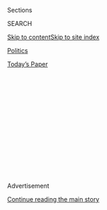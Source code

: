 <div id="app">

<div>

<div>

<div>

<div class="NYTAppHideMasthead css-1q2w90k e1suatyy0">

<div class="section css-ui9rw0 e1suatyy2">

<div class="css-eph4ug er09x8g0">

<div class="css-6n7j50">

</div>

<span class="css-1dv1kvn">Sections</span>

<div class="css-10488qs">

<span class="css-1dv1kvn">SEARCH</span>

</div>

[Skip to content](#site-content)[Skip to site
index](#site-index)

</div>

<div id="masthead-section-label" class="css-1wr3we4 eaxe0e00">

[Politics](https://www.nytimes.com/section/politics)

</div>

<div class="css-10698na e1huz5gh0">

</div>

</div>

<div id="masthead-bar-one" class="section hasLinks css-15hmgas e1csuq9d3">

<div class="css-uqyvli e1csuq9d0">

</div>

<div class="css-1uqjmks e1csuq9d1">

</div>

<div class="css-9e9ivx">

[](https://myaccount.nytimes.com/auth/login?response_type=cookie&client_id=vi)

</div>

<div class="css-1bvtpon e1csuq9d2">

[Today’s
Paper](https://www.nytimes.com/section/todayspaper)

</div>

</div>

</div>

</div>

<div data-aria-hidden="false">

<div id="site-content" data-role="main">

<div>

<div class="css-1aor85t" style="opacity:0.000000001;z-index:-1;visibility:hidden">

<div class="css-1hqnpie">

<div class="css-epjblv">

<span class="css-17xtcya">[Politics](/section/politics)</span><span class="css-x15j1o">|</span><span class="css-fwqvlz">U.S.
Blacklists More Chinese Tech Companies Over National Security
Concerns</span>

</div>

<div class="css-k008qs">

<div class="css-1iwv8en">

<span class="css-18z7m18"></span>

<div>

</div>

</div>

<span class="css-1n6z4y">https://nyti.ms/2YcQVqk</span>

<div class="css-1705lsu">

<div class="css-4xjgmj">

<div class="css-4skfbu" data-role="toolbar" data-aria-label="Social Media Share buttons, Save button, and Comments Panel with current comment count" data-testid="share-tools">

  - 
  - 
  - 
  - 
    
    <div class="css-6n7j50">
    
    </div>

  - 

</div>

</div>

</div>

</div>

</div>

</div>

<div id="NYT_TOP_BANNER_REGION" class="css-13pd83m">

</div>

<div id="top-wrapper" class="css-1sy8kpn">

<div id="top-slug" class="css-l9onyx">

Advertisement

</div>

[Continue reading the main
story](#after-top)

<div class="ad top-wrapper" style="text-align:center;height:100%;display:block;min-height:250px">

<div id="top" class="place-ad" data-position="top" data-size-key="top">

</div>

</div>

<div id="after-top">

</div>

</div>

<div id="sponsor-wrapper" class="css-1hyfx7x">

<div id="sponsor-slug" class="css-19vbshk">

Supported by

</div>

[Continue reading the main
story](#after-sponsor)

<div id="sponsor" class="ad sponsor-wrapper" style="text-align:center;height:100%;display:block">

</div>

<div id="after-sponsor">

</div>

</div>

<div class="css-1vkm6nb ehdk2mb0">

# U.S. Blacklists More Chinese Tech Companies Over National Security Concerns

</div>

<div class="css-xt80pu e12qa4dv0">

<div class="css-18e8msd">

<div class="css-vp77d3 epjyd6m0">

<div class="css-1baulvz">

By [<span class="css-1baulvz" itemprop="name">Ana
Swanson</span>](https://www.nytimes.com/by/ana-swanson),
[<span class="css-1baulvz" itemprop="name">Paul
Mozur</span>](https://www.nytimes.com/by/paul-mozur) and
[<span class="css-1baulvz last-byline" itemprop="name">Steve
Lohr</span>](https://www.nytimes.com/by/steve-lohr)

</div>

</div>

  - June 21,
    2019

  - 
    
    <div class="css-4xjgmj">
    
    <div class="css-d8bdto" data-role="toolbar" data-aria-label="Social Media Share buttons, Save button, and Comments Panel with current comment count" data-testid="share-tools">
    
      - 
      - 
      - 
      - 
        
        <div class="css-6n7j50">
        
        </div>
    
      - 
    
    </div>
    
    </div>

</div>

<div class="css-tk9fsr">

[阅读简体中文版](https://cn.nytimes.com/usa/20190624/us-china-trade-blacklist/ "Read in Simplified Chinese")[閱讀繁體中文版](https://cn.nytimes.com/usa/20190624/us-china-trade-blacklist/zh-hant/ "Read in Traditional Chinese")

</div>

</div>

<div class="section meteredContent css-1r7ky0e" name="articleBody" itemprop="articleBody">

<div class="css-1fanzo5 StoryBodyCompanionColumn">

<div class="css-53u6y8">

WASHINGTON — The Trump administration added five Chinese entities to a
United States blacklist on Friday, further restricting China’s access to
American technology and stoking already high tensions before a planned
meeting between President Trump and President Xi Jinping of China in
Japan next week.

The Commerce Department
[announced](https://s3.amazonaws.com/public-inspection.federalregister.gov/2019-13245.pdf)
that it would add four Chinese companies and one Chinese institute to an
“entity list,” saying they posed risks to American national security or
foreign policy interests. The move essentially bars them from buying
American technology and components without a waiver from the United
States government, which could all but cripple them because of their
reliance on American chips and other technology to make advanced
electronics.

The entities are one of China’s leading supercomputer makers, Sugon;
three subsidiaries set up to design microchips, Higon, Chengdu Haiguang
Integrated Circuit and Chengdu Haiguang Microelectronics Technology; and
the Wuxi Jiangnan Institute of Computing Technology. They lead China’s
development of high-performance computing, some of which is used in
military applications like simulating nuclear explosions, the Commerce
Department said.

Other Chinese companies that have been barred from access to American
technology include the telecom equipment giant Huawei, which was added
to the entity list in May. The Trump administration is also considering
adding Hikvision, a surveillance-technology company, [The New York Times
has
reported](https://www.nytimes.com/2019/05/21/us/politics/hikvision-trump.html).

</div>

</div>

<div class="css-1fanzo5 StoryBodyCompanionColumn">

<div class="css-53u6y8">

The restriction of additional companies could further complicate efforts
to reach a trade deal. American and Chinese officials recently restarted
talks after negotiations collapsed in May, with Mr. Trump accusing China
of breaking a previous deal and the two countries intensifying their
tariff fight.

This week, Mr. Trump said he would have an “extended meeting” with Mr.
Xi at the Group of 20 summit next week in Osaka, Japan — a conversation
that could determine whether the trade war ends or persists
indefinitely.

“It’s ill timed,” said William Reinsch, a former United States trade
official and now a senior adviser at the Center for Strategic and
International Studies. “It clearly will be received negatively by the
Chinese.”

A fast resolution to the trade war was already looking unlikely. Both
sides [have escalated their
language](https://www.nytimes.com/2019/06/02/business/china-trump-trade-fedex.html)
on remaining tough in trade talks, and China has said it is putting
together its own [“unreliable entities
list”](https://www.nytimes.com/2019/05/31/business/china-list-us-huawei-retaliate.html)
of foreign companies and people, an apparent first step toward
retaliating against the denial of vital American technology to Chinese
companies.

The United States has begun targeting Chinese tech companies that rely
on American products as it seeks to thwart China’s efforts to dominate
advanced technologies that could have military applications.

</div>

</div>

<div class="css-1fanzo5 StoryBodyCompanionColumn">

<div class="css-53u6y8">

Supercomputing is one of the key technologies of the future that China
is seeking to dominate, in addition to artificial intelligence and
quantum computing. America is home to the [world’s fastest
computer,](https://www.nytimes.com/2018/06/08/technology/supercomputer-china-us.html)
at the Oak Ridge National Laboratory in Tennessee, but China is building
more of the ultrafast machines than any other country.

Sugon is one of China’s most important makers of high-performance
computers and servers. The machines serve China’s government and its
largest technology companies, powering everything from military
simulations to weather prediction.

In most cases, the computers rely on a mix of microchips from the
American manufacturers Intel and Nvidia. By placing Sugon on the list,
the Trump administration is effectively cutting it off from the tiny
brains it needs to make the billions of calculations required to model
weather patterns and support video apps and online shopping.

One of the blacklisted subsidiaries had formed a partnership with the
American chip maker Advanced Micro Devices to create microchips that
could satisfy security demands for Chinese government customers. Some
Chinese officials said the chips could be used in [a new generation of
faster
supercomputers](https://www.nytimes.com/2017/11/07/business/made-in-china-technology-trade.html).
By relying on chips made by AMD and Intel, Sugon’s supercomputers can
run a wider array of software than some of the country’s faster
computers built around domestically produced chips.

With just over $1 billion in revenue last year, Sugon is tiny compared
with the previously blacklisted Huawei. Still, its exclusion from
American technology is an especially bitter pill for Beijing to swallow,
as its supercomputers form the core of some of the Chinese government’s
most sensitive and important systems.

Sugon supercomputers support State Grid, the monopoly that runs China’s
electric grid; China Mobile, the country’s largest telecom services
provider; and the China Meteorological Administration. It also makes
data centers for companies like the e-commerce giant JD.com and
Bytedance, the owner of the social media app TikTok.

The companies could petition the United States government for a license
to buy American technology, but their addition to the list suggests that
they would receive intense scrutiny and that approval might be unlikely.

</div>

</div>

<div class="css-1fanzo5 StoryBodyCompanionColumn">

<div class="css-53u6y8">

For years, chip companies like Intel have sold widely available
microchips to supercomputer makers in China, even some with close ties
to the military. In 2015, the Commerce Department moved to add China’s
National University of Defense and Technology to the entity list, to cut
it off from using Intel chips in supercomputers that the United States
government said were being used to model nuclear detonations.

On Friday, the list was updated with a number of new addresses and names
through which the National University of Defense Technology was
procuring chips. According to China’s official list of its fastest
supercomputers, the institute still runs two of China’s three fastest
supercomputers on Intel processors.

In its current order, the Commerce Department highlights the next
frontier in supercomputing: “exascale” machines, which China, the United
States and other nations are racing to build. They will be five times as
fast as the fastest machine today — the Summit, which is housed at Oak
Ridge and was built by IBM in a partnership with Nvidia.

The Commerce Department order cites the three groups “leading China’s
development of exascale high-performance computing”: Sugon, the Wuxi
Jiangnan Institute of Computing Technology and the National University
of Defense Technology.

These three companies are all developing prototype exascale machines in
China that are powered by Chinese-made microprocessors, said Jack
Dongarra, a supercomputer expert at the University of Tennessee and a
co-creator of the Top 500 list of the swiftest machines.

But other key technologies in the fastest supercomputers will be
affected. Supercomputers are made by lashing together thousands of
processors, linked by a specialized fabric of digital circuitry known as
interconnect technology. The leading producer of high-performance
interconnect technology is Mellanox, an Israeli company that Nvidia
agreed this year to buy for $6.9 billion.

“The interconnect technology is as important if not more important than
the processors,” Mr. Dongarra said. “The impact of this government order
is going to be far-reaching.”

It is likely to hamper the Chinese in the short run, he said, but also
encourage China to redouble its efforts to replace American technology.

</div>

</div>

</div>

<div>

</div>

<div>

</div>

<div>

</div>

<div>

<div id="bottom-wrapper" class="css-1ede5it">

<div id="bottom-slug" class="css-l9onyx">

Advertisement

</div>

[Continue reading the main
story](#after-bottom)

<div id="bottom" class="ad bottom-wrapper" style="text-align:center;height:100%;display:block;min-height:90px">

</div>

<div id="after-bottom">

</div>

</div>

</div>

</div>

</div>

## Site Index

<div>

</div>

## Site Information Navigation

  - [© <span>2020</span> <span>The New York Times
    Company</span>](https://help.nytimes.com/hc/en-us/articles/115014792127-Copyright-notice)

<!-- end list -->

  - [NYTCo](https://www.nytco.com/)
  - [Contact
    Us](https://help.nytimes.com/hc/en-us/articles/115015385887-Contact-Us)
  - [Work with us](https://www.nytco.com/careers/)
  - [Advertise](https://nytmediakit.com/)
  - [T Brand Studio](http://www.tbrandstudio.com/)
  - [Your Ad
    Choices](https://www.nytimes.com/privacy/cookie-policy#how-do-i-manage-trackers)
  - [Privacy](https://www.nytimes.com/privacy)
  - [Terms of
    Service](https://help.nytimes.com/hc/en-us/articles/115014893428-Terms-of-service)
  - [Terms of
    Sale](https://help.nytimes.com/hc/en-us/articles/115014893968-Terms-of-sale)
  - [Site
    Map](https://spiderbites.nytimes.com)
  - [Help](https://help.nytimes.com/hc/en-us)
  - [Subscriptions](https://www.nytimes.com/subscription?campaignId=37WXW)

</div>

</div>

</div>

</div>
